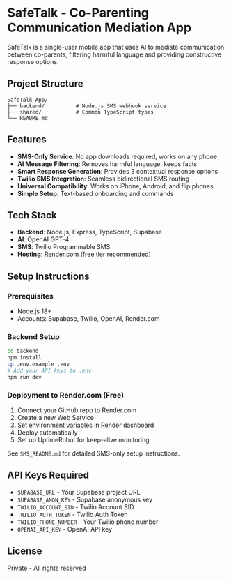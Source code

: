 # SafeTalk - Co-Parenting Communication Mediation App

SafeTalk is a single-user mobile app that uses AI to mediate communication between co-parents, filtering harmful language and providing constructive response options.

## Project Structure

```
SafeTalk_App/
├── backend/          # Node.js SMS webhook service
├── shared/           # Common TypeScript types  
└── README.md
```

## Features

- **SMS-Only Service**: No app downloads required, works on any phone
- **AI Message Filtering**: Removes harmful language, keeps facts
- **Smart Response Generation**: Provides 3 contextual response options
- **Twilio SMS Integration**: Seamless bidirectional SMS routing
- **Universal Compatibility**: Works on iPhone, Android, and flip phones
- **Simple Setup**: Text-based onboarding and commands

## Tech Stack

- **Backend**: Node.js, Express, TypeScript, Supabase
- **AI**: OpenAI GPT-4
- **SMS**: Twilio Programmable SMS
- **Hosting**: Render.com (free tier recommended)

## Setup Instructions

### Prerequisites
- Node.js 18+
- Accounts: Supabase, Twilio, OpenAI, Render.com

### Backend Setup
```bash
cd backend
npm install
cp .env.example .env
# Add your API keys to .env
npm run dev
```

### Deployment to Render.com (Free)
1. Connect your GitHub repo to Render.com
2. Create a new Web Service
3. Set environment variables in Render dashboard
4. Deploy automatically
5. Set up UptimeRobot for keep-alive monitoring

See `SMS_README.md` for detailed SMS-only setup instructions.

## API Keys Required

- `SUPABASE_URL` - Your Supabase project URL
- `SUPABASE_ANON_KEY` - Supabase anonymous key
- `TWILIO_ACCOUNT_SID` - Twilio Account SID
- `TWILIO_AUTH_TOKEN` - Twilio Auth Token
- `TWILIO_PHONE_NUMBER` - Your Twilio phone number
- `OPENAI_API_KEY` - OpenAI API key

## License

Private - All rights reserved
